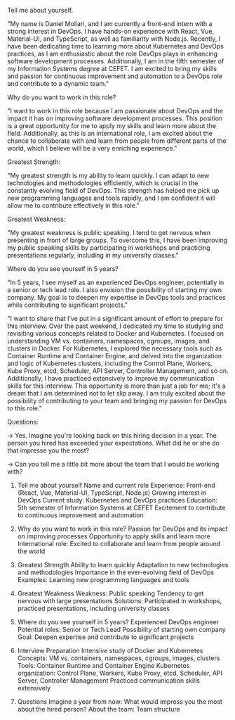 Tell me about yourself.

"My name is Daniel Moliari, and I am currently a front-end intern with a strong interest in DevOps. I have hands-on experience with React, Vue, Material-UI, and TypeScript, as well as familiarity with Node.js. Recently, I have been dedicating time to learning more about Kubernetes and DevOps practices, as I am enthusiastic about the role DevOps plays in enhancing software development processes. Additionally, I am in the fifth semester of my Information Systems degree at CEFET. I am excited to bring my skills and passion for continuous improvement and automation to a DevOps role and contribute to a dynamic team."


Why do you want to work in this role?

"I want to work in this role because I am passionate about DevOps and the impact it has on improving software development processes. This position is a great opportunity for me to apply my skills and learn more about the field. Additionally, as this is an international role, I am excited about the chance to collaborate with and learn from people from different parts of the world, which I believe will be a very enriching experience."


Greatest Strength:

"My greatest strength is my ability to learn quickly. I can adapt to new technologies and methodologies efficiently, which is crucial in the constantly evolving field of DevOps. This strength has helped me pick up new programming languages and tools rapidly, and I am confident it will allow me to contribute effectively in this role."


Greatest Weakness:

"My greatest weakness is public speaking. I tend to get nervous when presenting in front of large groups. To overcome this, I have been improving my public speaking skills by participating in workshops and practicing presentations regularly, including in my university classes."


Where do you see yourself in 5 years?

"In 5 years, I see myself as an experienced DevOps engineer, potentially in a senior or tech lead role. I also envision the possibility of starting my own company. My goal is to deepen my expertise in DevOps tools and practices while contributing to significant projects."


"I want to share that I’ve put in a significant amount of effort to prepare for this interview. Over the past weekend, I dedicated my time to studying and revisiting various concepts related to Docker and Kubernetes. I focused on understanding VM vs. containers, namespaces, cgroups, images, and clusters in Docker. For Kubernetes, I explored the necessary tools such as Container Runtime and Container Engine, and delved into the organization and logic of Kubernetes clusters, including the Control Plane, Workers, Kube Proxy, etcd, Scheduler, API Server, Controller Management, and so on. Additionally, I have practiced extensively to improve my communication skills for this interview. This opportunity is more than just a job for me; it's a dream that I am determined not to let slip away. I am truly excited about the possibility of contributing to your team and bringing my passion for DevOps to this role."



Questions:

-> Yes. Imagine you're looking back on this hiring decision in a year. The person you hired has exceeded your expectations. What did he or she do that impresse you the most?


-> Can you tell me a little bit more about the team that I would be working with?


1. Tell me about yourself
Name and current role
Experience: Front-end (React, Vue, Material-UI, TypeScript, Node.js)
Growing interest in DevOps
Current study: Kubernetes and DevOps practices
Education: 5th semester of Information Systems at CEFET
Excitement to contribute to continuous improvement and automation

2. Why do you want to work in this role?
Passion for DevOps and its impact on improving processes
Opportunity to apply skills and learn more
International role: Excited to collaborate and learn from people around the world

3. Greatest Strength
Ability to learn quickly
Adaptation to new technologies and methodologies
Importance in the ever-evolving field of DevOps
Examples: Learning new programming languages and tools

4. Greatest Weakness
Weakness: Public speaking
Tendency to get nervous with large presentations
Solutions: Participated in workshops, practiced presentations, including university classes

5. Where do you see yourself in 5 years?
Experienced DevOps engineer
Potential roles: Senior or Tech Lead
Possibility of starting own company
Goal: Deepen expertise and contribute to significant projects

6. Interview Preparation
Intensive study of Docker and Kubernetes
Concepts: VM vs. containers, namespaces, cgroups, images, clusters
Tools: Container Runtime and Container Engine
Kubernetes organization: Control Plane, Workers, Kube Proxy, etcd, Scheduler, API Server, Controller Management
Practiced communication skills extensively

7. Questions
Imagine a year from now:
What would impress you the most about the hired person?
About the team:
Team structure